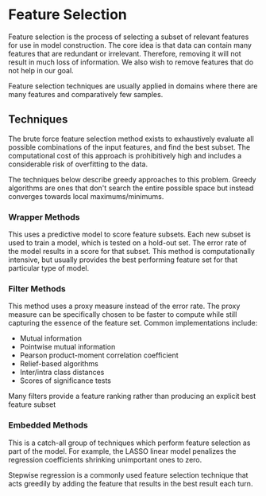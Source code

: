 # Feature Selection

Feature selection is the process of selecting a subset of relevant features for use in model construction. The core idea is that data can contain many features that are redundant or irrelevant. Therefore, removing it will not result in much loss of information. We also wish to remove features that do not help in our goal.

Feature selection techniques are usually applied in domains where there are many features and comparatively few samples.

## Techniques

The brute force feature selection method exists to exhaustively evaluate all possible combinations of the input features, and find the best subset. The computational cost of this approach is prohibitively high and includes a considerable risk of overfitting to the data. 

The techniques below describe greedy approaches to this problem. Greedy algorithms are ones that don't search the entire possible space but instead converges towards local maximums/minimums.

### Wrapper Methods

This uses a predictive model to score feature subsets. Each new subset is used to train a model, which is tested on a hold-out set. The error rate of the model results in a score for that subset. This method is computationally intensive, but usually provides the best performing feature set for that particular type of model.

### Filter Methods

This method uses a proxy measure instead of the error rate. The proxy measure can be specifically chosen to be faster to compute while still capturing the essence of the feature set. Common implementations include:

- Mutual information
- Pointwise mutual information
- Pearson product-moment correlation coefficient
- Relief-based algorithms
- Inter/intra class distances
- Scores of significance tests

Many filters provide a feature ranking rather than producing an explicit best feature subset

### Embedded Methods

This is a catch-all group of techniques which perform feature selection as part of the model. For example, the LASSO linear model penalizes the regression coefficients shrinking unimportant ones to zero.

Stepwise regression is a commonly used feature selection technique that acts greedily by adding the feature that results in the best result each turn.